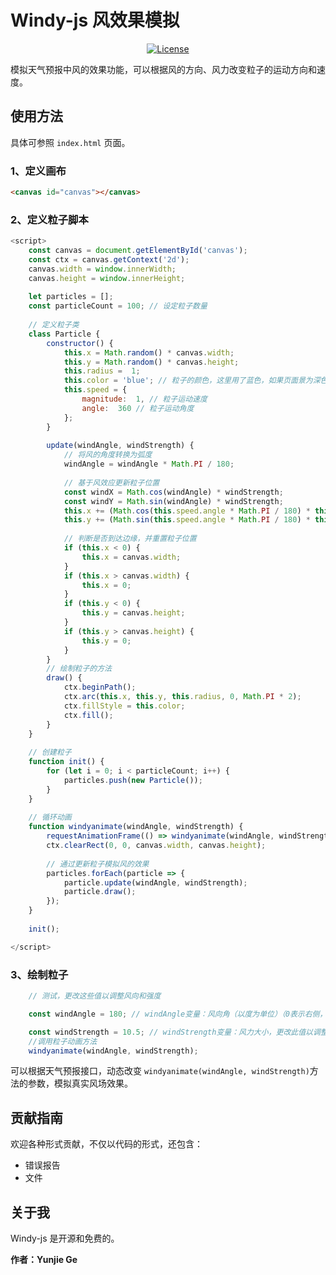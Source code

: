 # Windy-js 风效果模拟


<p style="text-align: center">
  <a href="https://choosealicense.com/licenses/mit">
		<img src="https://img.shields.io/badge/license-MIT-blue.svg" alt="License">
	</a>
</p>

模拟天气预报中风的效果功能，可以根据风的方向、风力改变粒子的运动方向和速度。

## 使用方法
具体可参照 ```index.html``` 页面。

### 1、定义画布

```html
<canvas id="canvas"></canvas>
```

### 2、定义粒子脚本

```js
<script>
    const canvas = document.getElementById('canvas');
    const ctx = canvas.getContext('2d');
    canvas.width = window.innerWidth;
    canvas.height = window.innerHeight;
​
    let particles = [];
    const particleCount = 100; // 设定粒子数量
​
    // 定义粒子类
    class Particle {
        constructor() {
            this.x = Math.random() * canvas.width;
            this.y = Math.random() * canvas.height;
            this.radius =  1;
            this.color = 'blue'; // 粒子的颜色，这里用了蓝色，如果页面景为深色，此处可以改为白色（white）粒子
            this.speed = {
                magnitude:  1, // 粒子运动速度
                angle:  360 // 粒子运动角度
            };
        }
​
        update(windAngle, windStrength) {
            // 将风的角度转换为弧度
            windAngle = windAngle * Math.PI / 180;
​
            // 基于风效应更新粒子位置
            const windX = Math.cos(windAngle) * windStrength;
            const windY = Math.sin(windAngle) * windStrength;
            this.x += (Math.cos(this.speed.angle * Math.PI / 180) * this.speed.magnitude) + windX;
            this.y += (Math.sin(this.speed.angle * Math.PI / 180) * this.speed.magnitude) + windY;
​
            // 判断是否到达边缘，并重置粒子位置
            if (this.x < 0) {
                this.x = canvas.width;
            }
            if (this.x > canvas.width) {
                this.x = 0;
            }
            if (this.y < 0) {
                this.y = canvas.height;
            }
            if (this.y > canvas.height) {
                this.y = 0;
            }
        }
        // 绘制粒子的方法
        draw() {
            ctx.beginPath();
            ctx.arc(this.x, this.y, this.radius, 0, Math.PI * 2);
            ctx.fillStyle = this.color;
            ctx.fill();
        }
    }
​
    // 创建粒子
    function init() {
        for (let i = 0; i < particleCount; i++) {
            particles.push(new Particle());
        }
    }
​
    // 循环动画
    function windyanimate(windAngle, windStrength) {
        requestAnimationFrame(() => windyanimate(windAngle, windStrength));
        ctx.clearRect(0, 0, canvas.width, canvas.height);
​
        // 通过更新粒子模拟风的效果
        particles.forEach(particle => {
            particle.update(windAngle, windStrength);
            particle.draw();
        });
    }
​
    init();

</script>
```
### 3、绘制粒子
```js
    // 测试，更改这些值以调整风向和强度

    const windAngle = 180; // windAngle变量：风向角（以度为单位）（0表示右侧，90表示下方，180表示左侧，270表示上方）

    const windStrength = 10.5; // windStrength变量：风力大小，更改此值以调整风力
    //调用粒子动画方法
    windyanimate(windAngle, windStrength);
```

可以根据天气预报接口，动态改变 ```windyanimate(windAngle, windStrength)```方法的参数，模拟真实风场效果。


## 贡献指南

欢迎各种形式贡献，不仅以代码的形式，还包含：

- 错误报告
- 文件


## 关于我

Windy-js 是开源和免费的。

**作者：Yunjie Ge**



